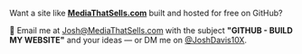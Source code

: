 <p>Want a site like <strong><a href="https://mediathatsells.com" target="_blank" rel="noopener">MediaThatSells.com</a></strong> built and hosted for free on GitHub?</p>
<p>📩 Email me at <a href="mailto:Josh@MediaThatSells.com?subject=GITHUB%20-%20BUILD%20MY%20WEBSITE">Josh@MediaThatSells.com</a> with the subject <strong>"GITHUB - BUILD MY WEBSITE"</strong> and your ideas — or DM me on <a href="https://instagram.com/joshdavis10x" target="_blank" rel="noopener">@JoshDavis10X</a>.</p>
